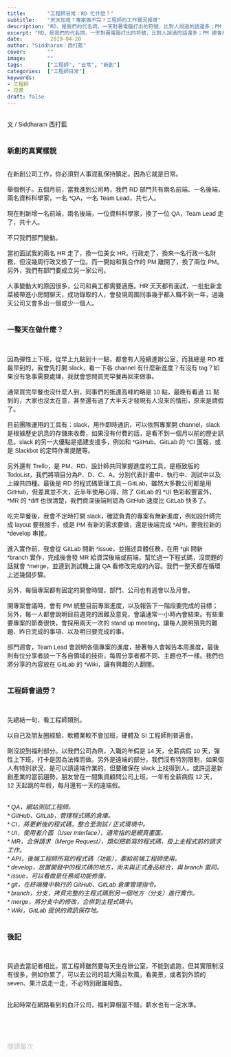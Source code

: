 ```yaml
---
title:       "工程師日常：RD 忙什麼？"
subtitle:    "天天加班？專案做不完？工程師的工作實況報導"
description: "RD，是我們的代名詞，一天對著電腦打出的符號，比對人說過的話還多；PM 總會用不同的話語問我們：「東西做完了嗎？」語氣仿佛在問客戶：「錢匯好了嗎？」一樣......"
excerpt: "RD，是我們的代名詞，一天對著電腦打出的符號，比對人說過的話還多；PM 總會用不同的話語問我們：「東西做完了嗎？」語氣仿佛在問客戶：「錢匯好了嗎？」一樣......"
date:         2019-04-20
author: "Siddharam｜西打藍"
cover:       ""
image:       ""
tags:        ["工程師", "日常", "新創"]
categories:  ["工程師日常"]
keywords:
- 工程師
- 日常
draft: false
---
```



<article style="font-family: 'Noto Sans TC', '微軟正黑體', sans-serif; font-weight: 300;">

<br>文 / Siddharam 西打藍<br><br>

<h3 class="article-h1-color">新創的真實樣貌</h3><br>
在新創公司工作，你必須對人事混亂保持鎮定。因為它就是日常。<br><br>
舉個例子。五個月前，當我進到公司時，我們 RD 部門共有兩名前端、一名後端，兩名資料科學家，一名 *QA，一名 Team Lead，共七人。<br><br>
現在則新增一名前端，兩名後端，一位資料科學家，換了一位 QA，Team Lead 走了，共十人。<br><br>
不只我們部門變動。<br><br>
當初面試我的兩名 HR 走了，換一位美女 HR。行政走了，換來一名行政一名財務，但沒幾周行政又換了一位。而一開始和我合作的 PM 離開了，換了兩位 PM。另外，我們有部門要成立另一家公司。<br><br>
人事變動大的原因很多，公司和員工都需要適應。HR 天天都有面試，一批批新韭菜被帶進小房間聊天，成功錄取的人，會發現周圍同事幾乎都入職不到一年，過幾天公司又會多出一個或少一個人。
<br><br>

<h3 class="article-h1-color">一整天在做什麼？</h3><br>

因為彈性上下班，從早上九點到十一點，都會有人陸續進辦公室，而我總是 RD 裡最早到的，我會先打開 slack，看一下各 channel 有什麼新進度？有沒有 tag？如果沒有急事需要處理，我就會悠閒買完早餐再回來做事。
<br><br>
通常買完早餐也沒什麼人到，同事們的抵達高峰約略是 10 點，最晚有看過 11 點到的，大家也沒太在意，甚至還有過了大半天才發現有人沒來的情形，原來是請假了。
<br><br>
目前團隊運用的工具有：slack，用作即時通訊，可以依照專案開 channel，slack 是根據歷史訊息的存儲來收費，如果沒有付費的話，是看不到一個月以前的歷史訊息。slack 的另一大優點是插建支援多，例如和 *GitHub、GitLab 的 *CI 匯報，或是 Slackbot 的定時作業提醒等。
<br><br>
另外還有 Trello，是 PM、RD、設計師共同掌握進度的工具，是極致版的 TodoList，我們將項目分為P、D、C、A，分別代表計畫中、執行中、測試中以及上線共四種。最後是 RD 的程式碼管理工具－GitLab，雖然大多數公司都是用 GitHub，但差異並不大，近半年使用心得，除了 GitLab 的 *UI 色彩較豐富外，*MR 的 *diff 也很清楚，我們資深後端則認為 GitHub 速度比 GitLab 快多了。
<br><br>
吃完早餐後，我會不定時打開 slack，確認負責的專案有無新進度，例如設計師完成 layout 要我接手，或是 PM 有新的需求要做，還是後端完成 *API，要我拉新的 *develop 串接。
<br><br>
進入實作前，我會從 GitLab 開新 *issue，並描述具體任務，在用 *git 開新 *branch 實作，完成後會發 MR 給資深後端或前端，幫忙過一下程式碼，沒問題的話就會 *merge，並連到測試機上讓 QA 看修改完成的內容。我們一整天都在循環上述幾個步驟。
<br><br>
另外，每個專案都有固定的開會時間，部門、公司也有週會以及月會。
<br><br>
開專案會議時，會有 PM 統整目前專案進度，以及報告下一階段要完成的目標；另外，每一人都會說明目前遇見的困難及意見，會議通常一小時內會結束。有些重要專案的節奏很快，會採用兩天一次的 stand up meeting，讓每人說明預見的難題、昨日完成的事項、以及明日要完成的事。
<br><br>
部門週會，Team Lead 會說明各個專案的進度，接著每人會報告本周進度，最後則有位分享者談一下各自領域的技術，每周分享者都不同、主題也不一樣。我們也將分享的內容放在 GitLab 的 *Wiki，讓有興趣的人翻閱。
<br><br>

<h3 class="article-h1-color">工程師會過勞？</h3><br>

先總結一句，看工程師類別。
<br><br>
以自己及朋友圈經驗，軟體業較不會加班，硬體及 SI 工程師則普遍會。
<br><br>
剛沒說到福利部分。以我們公司為例，入職的年假是 14 天，全薪病假 10 天，彈性上下班，打卡是因為法條而做。另外是遠端的部分，我們沒有特別限制，如果個人有特別狀況，是可以請遠端作業的，但要確保在 slack 上找得到人。或許這是新創產業的當前趨勢，朋友曾在一間集資顧問公司上班，一年有全薪病假 12 天， 12 天起跳的年假，每月還有一天的遠端假。
<br><br>

<i>* QA，網站測試工程師。</i><br>
<i>* GitHub、GitLab，管理程式碼的倉庫。</i><br>
<i>* CI，將更新後的程式碼，整合至測試 / 正式環境中。</i><br>
<i>* UI，使用者介面（User Interface），通常指的是網頁畫面。</i><br>
<i>* MR，合併請求（Merge Request），類似把新寫的程式碼，掛上主程式前的請求工作。</i><br>
<i>* API，後端工程師所寫的程式碼（功能），要給前端工程師使用。</i><br>
<i>* develop，放置開發中的程式碼的地方，尚未與正式產品結合，與 branch 雷同。</i><br>
<i>* issue，可以看做是任務或功能修復。</i><br>
<i>* git，在終端機中執行的 GitHub、GitLab 倉庫管理指令。</i><br>
<i>* branch，分支，拷貝完整的主程式碼到另一個地方（分支）進行實作。</i><br>
<i>* merge，將分支中的修改，合併到主程式碼中。</i><br>
<i>* Wiki，GitLab 提供的資訊保存地。</i><br><br>

<h3 class="article-h1-color">後記</h3><br>

與過去當記者相比，當工程師雖然要每天坐在辦公室，不能到處跑，但其實限制沒有很多，例如你累了，可以去公司的超大陽台吹風，看美景，或者到外頭的 seven、果汁店走一走，不必特別跟誰報告。
<br><br>

比起時常在網路看到的血汗公司，福利算相當不錯，薪水也有一定水準。



<br><br><br>

</article>

<div style="color: #bfbfbf; font-size: 15px;" id="busuanzi_container_page_pv">
  閱讀量<span id="busuanzi_value_page_pv"></span>次
</div>

<script src="../../js/post.js"></script>